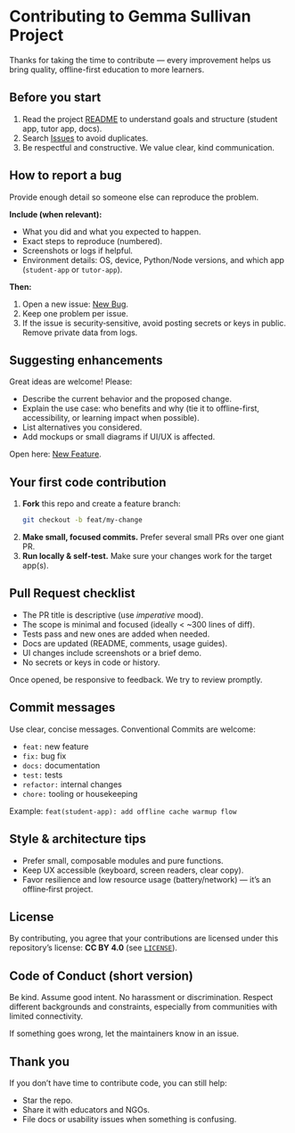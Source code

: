# Contributing to Gemma Sullivan Project

Thanks for taking the time to contribute — every improvement helps us bring quality, offline-first education to more learners.

## Before you start

1. Read the project [README](./README.md) to understand goals and structure (student app, tutor app, docs).  
2. Search [Issues](../../issues) to avoid duplicates.  
3. Be respectful and constructive. We value clear, kind communication.

## How to report a bug

Provide enough detail so someone else can reproduce the problem.

**Include (when relevant):**

- What you did and what you expected to happen.
- Exact steps to reproduce (numbered).
- Screenshots or logs if helpful.
- Environment details: OS, device, Python/Node versions, and which app (`student-app` or `tutor-app`).

**Then:**

1. Open a new issue: [New Bug](https://github.com/DavidLMS/gemma-sullivan-project/issues/new?assignees=&labels=bug&projects=&template=bug_report.md&title=%5BBUG%5D).  
2. Keep one problem per issue.  
3. If the issue is security‑sensitive, avoid posting secrets or keys in public. Remove private data from logs.

## Suggesting enhancements

Great ideas are welcome! Please:

- Describe the current behavior and the proposed change.
- Explain the use case: who benefits and why (tie it to offline-first, accessibility, or learning impact when possible).
- List alternatives you considered.
- Add mockups or small diagrams if UI/UX is affected.

Open here: [New Feature]([../../issues/new?labels=enhancement](https://github.com/DavidLMS/gemma-sullivan-project/issues/new?assignees=&labels=enhancement&projects=&template=feature_request.md&title=%5BREQUEST%5D)).

## Your first code contribution

1. **Fork** this repo and create a feature branch:  
   ```bash
   git checkout -b feat/my-change
   ```
2. **Make small, focused commits.** Prefer several small PRs over one giant PR.
3. **Run locally & self‑test.** Make sure your changes work for the target app(s).

## Pull Request checklist

- The PR title is descriptive (use *imperative* mood).  
- The scope is minimal and focused (ideally < ~300 lines of diff).  
- Tests pass and new ones are added when needed.  
- Docs are updated (README, comments, usage guides).  
- UI changes include screenshots or a brief demo.  
- No secrets or keys in code or history.

Once opened, be responsive to feedback. We try to review promptly.

## Commit messages

Use clear, concise messages. Conventional Commits are welcome:
- `feat:` new feature
- `fix:` bug fix
- `docs:` documentation
- `test:` tests
- `refactor:` internal changes
- `chore:` tooling or housekeeping

Example: `feat(student-app): add offline cache warmup flow`

## Style & architecture tips

- Prefer small, composable modules and pure functions.
- Keep UX accessible (keyboard, screen readers, clear copy).
- Favor resilience and low resource usage (battery/network) — it’s an offline‑first project.

## License

By contributing, you agree that your contributions are licensed under this repository’s license: **CC BY 4.0** (see [`LICENSE`](./LICENSE)).

## Code of Conduct (short version)

Be kind. Assume good intent. No harassment or discrimination. Respect different backgrounds and constraints, especially from communities with limited connectivity.

If something goes wrong, let the maintainers know in an issue.

## Thank you

If you don’t have time to contribute code, you can still help:
- Star the repo.
- Share it with educators and NGOs.
- File docs or usability issues when something is confusing.
